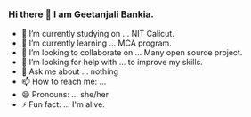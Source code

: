 ### Hi there 👋 I am Geetanjali Bankia.


- 🔭 I’m currently studying on ... NIT Calicut.
- 🌱 I’m currently learning ... MCA program.
- 👯 I’m looking to collaborate on ... Many open source project.
- 🤔 I’m looking for help with ... to improve my skills.
- 💬 Ask me about ... nothing 
- 📫 How to reach me: ... 
- 😄 Pronouns: ... she/her
- ⚡ Fun fact: ... I'm alive.
